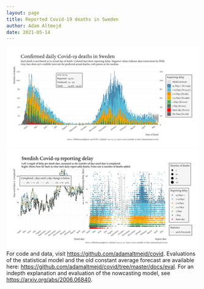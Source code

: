 ```yaml
---
layout: page
title: Reported Covid-19 deaths in Sweden
author: Adam Altmejd
date: 2021-05-14
---
```


![Graph of Swedish Covid-19 deaths with reporting delay.](deaths_lag_sweden_2021-05-14.png "Swedish Covid-19 deaths.")
![Graph of Swedish Covid-19 reporting delay in daily deaths.](lag_trend_sweden_2021-05-14.png "Trend in Swedish Covid-19 mortality reporting delay.")
For code and data, visit <https://github.com/adamaltmejd/covid>.
Evaluations of the statistical model and the old constant average forecast are available here: <https://github.com/adamaltmejd/covid/tree/master/docs/eval>.
For an indepth explanation and evaluation of the nowcasting model, see <https://arxiv.org/abs/2006.06840>.

